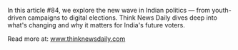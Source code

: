 In this article #84, we explore the new wave in Indian politics — from youth-driven campaigns to digital elections. Think News Daily dives deep into what's changing and why it matters for India's future voters.

Read more at: www.thinknewsdaily.com